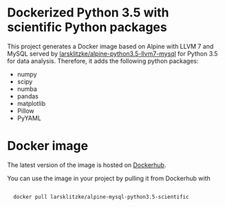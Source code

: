 # Dockerized Python 3.5 with scientific Python packages

This project generates a Docker image based on Alpine with LLVM 7 and MySQL served by 
[larsklitzke/alpine-python3.5-llvm7-mysql](https://github.com/larsklitzke/alpine-python3.5-llvm7-mysql) for Python 3.5 for data analysis. 
Therefore, it adds the following python packages:

* numpy
* scipy
* numba
* pandas
* matplotlib
* Pillow
* PyYAML

# Docker image
The latest version of the image is hosted on [Dockerhub](https://hub.docker.com/r/larsklitzke/alpine-mysql-python3.5-scientific). 

You can use the image in your project by pulling it from Dockerhub with

```bash

  docker pull larsklitzke/alpine-mysql-python3.5-scientific
  
```
